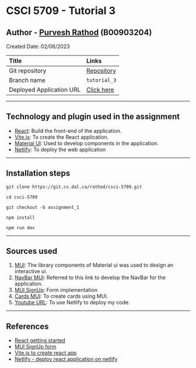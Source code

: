 # CSCI 5709 - Tutorial 3

## Author - [Purvesh Rathod](mailto:purvesh.r@dal.ca) (B00903204)

Created Date: 02/06/2023

| Title                    | Links                                                                  |
|:-------------------------|:-----------------------------------------------------------------------|
| Git repository           | [Repository](https://git.cs.dal.ca/rathod/csci-5709/-/tree/tutorial_3) |
| Branch name              | `tutorial_3`                                                           |
| Deployed Application URL | [Click here](https://mellow-torrone-2c4525.netlify.app/)               |

---

## Technology and plugin used in the assignment

- [React](https://reactjs.org/): Build the front-end of the application.
- [Vite.js](https://vitejs.dev/): To create the React application.
- [Material UI](https://mui.com/): Used to develop components in the application.
- [Netlify](https://www.netlify.com/): To deploy the web application

---

## Installation steps

`git clone https://git.cs.dal.ca/rathod/csci-5709.git`

`cd csci-5709`

`git checkout -b assignment_1`

`npm install`

`npm run dev`


---

## Sources used

1. [MUI](https://mui.com/): The library components of Material ui was used to design an interactive ui.
2. [NavBar MUI](https://mui.com/material-ui/react-app-bar/): Referred to this link to develop the NavBar for the
   application.
3. [MUI SignUp](https://github.com/mui/material-ui/tree/v5.11.9/docs/data/material/getting-started/templates/sign-up):
   Form implementation
4. [Cards MUI](https://mui.com/material-ui/react-card/): To create cards using MUI.
3. [Youtube URL](https://www.youtube.com/watch?v=bjVUqvcCnxM): To use Netlify to deploy my code.

---

## References

- [React getting started](https://reactjs.org/)
- [MUI SignUp form](https://github.com/mui/material-ui/tree/v5.11.9/docs/data/material/getting-started/templates/sign-up)
- [Vite.js to create react app](https://vitejs.dev/guide/)
- [Netlify - deploy react application on netlify](https://www.netlify.com/)
